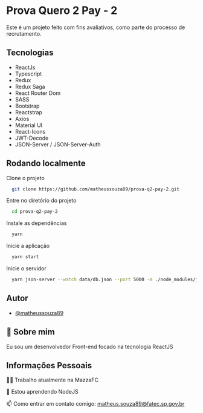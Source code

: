 
# Prova Quero 2 Pay - 2

Este é um projeto feito com fins avaliativos, como parte do processo de recrutamento.

## Tecnologias

- ReactJs
- Typescript
- Redux
- Redux Saga
- React Router Dom
- SASS
- Bootstrap
- Reactstrap
- Axios
- Material UI
- React-Icons
- JWT-Decode
- JSON-Server / JSON-Server-Auth

## Rodando localmente

Clone o projeto

```bash
  git clone https://github.com/matheussouza89/prova-q2-pay-2.git
```

Entre no diretório do projeto

```bash
  cd prova-q2-pay-2
```

Instale as dependências

```bash
  yarn
```

Inicie a aplicação

```bash
  yarn start
```

Inicie o servidor

```bash
  yarn json-server --watch data/db.json --port 5000 -m ./node_modules/json-server-auth 
```

## Autor

- [@matheussouza89](https://github.com/matheussouza89)


## 🚀 Sobre mim
Eu sou um desenvolvedor Front-end focado na tecnologia ReactJS


## Informações Pessoais
👩‍💻 Trabalho atualmente na MazzaFC

🧠 Estou aprendendo NodeJS

📫 Como entrar em contato comigo: matheus.souza89@fatec.sp.gov.br



